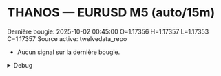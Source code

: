 # THANOS — EURUSD M5 (auto/15m)
Dernière bougie: 2025-10-02 00:45:00  O=1.17356  H=1.17357  L=1.17353  C=1.17357
Source active: twelvedata_repo

- Aucun signal sur la dernière bougie.

<details><summary>Debug</summary>

- TD_API_KEY manquant.

</details>
